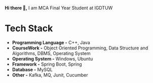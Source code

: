 **Hi there 👋,**  I am  MCA Final Year Student at IGDTUW 

# Tech Stack

*   **Programming Language -** C++, Java
*   **CourseWork -** Object Oriented Programming, Data Structure and Algorithms, DBMS, Operating System
*   **Operating System -** Windows, Ubuntu
*   **Framework -** Spring Boot, Spring
*   **Database -** MySQL
*   **Other -** Kafka, MQ, Junit, Cucumber

<!--
**pooja-git11/pooja-git11** is a ✨ _special_ ✨ repository because its `README.md` (this file) appears on your GitHub profile.

Here are some ideas to get you started:

- 🔭 I’m currently working on ...
- 🌱 I’m currently learning ...
- 👯 I’m looking to collaborate on ...
- 🤔 I’m looking for help with ...
- 💬 Ask me about ...
- 📫 How to reach me: ...
- 😄 Pronouns: ...
- ⚡ Fun fact: ...
-->
